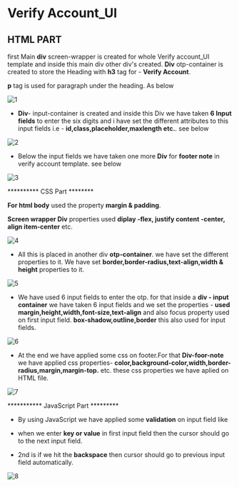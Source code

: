 # Verify Account_UI

## HTML PART

first Main **div** screen-wrapper is created for whole Verify account_UI template and inside this main div other div's created. **Div** otp-container is created to store the Heading with **h3** tag for - **Verify Account**.

**p** tag is used for paragraph under the heading. As below

![1](https://user-images.githubusercontent.com/111757443/205502686-63a16d94-22e2-40e6-a060-261c543b3bb4.PNG)


- **Div**- input-container is created and inside this Div we have taken **6 Input fields** to enter the six digits and i have set the different attributes to this input fields i.e - **id,class,placeholder,maxlength etc.**. see below

![2](https://user-images.githubusercontent.com/111757443/205502717-484ac89f-255d-408e-9e54-3c6129e6f3bf.PNG)


- Below the input fields we have taken one more **Div** for **footer note** in verify account template. see below

![3](https://user-images.githubusercontent.com/111757443/205502732-9b241a4b-9521-4f6e-b6ed-b4e178920322.PNG)


********** CSS Part ********

**For html body** used the property **margin & padding**.

**Screen wrapper Div** properties used **diplay -flex, justify content -center, align item-center** etc.

![4](https://user-images.githubusercontent.com/111757443/205502743-1365c74e-4482-4523-a601-100da707eae5.PNG)


- All this is placed in another div **otp-container**. we have set the different properties to it. We have set **border,border-radius,text-align,width & height** properties to it.

![5](https://user-images.githubusercontent.com/111757443/205502801-d7d8a815-afd8-4da6-aa74-e9de83aed108.PNG)


- We have used 6 input fields to enter the otp. for that inside a **div - input container** we have taken 6 input fields and we set the properties - **used margin,height,width,font-size,text-align** and also focus property used on first input field. **box-shadow,outline,border** this also used for input fields.

![6](https://user-images.githubusercontent.com/111757443/205502816-5b5f2d1b-14ad-496d-8f73-caca2a79402f.PNG)


- At the end we have applied some css on footer.For that **Div-foor-note** we have applied css properties- **color,background-color,width,border-radius,margin,margin-top.** etc. these css properties we have aplied on HTML file.

![7](https://user-images.githubusercontent.com/111757443/205502838-9a7538b1-417e-4e00-9496-acf1fc95287d.PNG)



*********** JavaScript Part *********

- By using JavaScript we have applied some **validation** on input field like

- when we enter **key or value** in first input field then the cursor should go to the next input field.

- 2nd is if we hit the **backspace** then cursor should go to previous input field automatically.

![8](https://user-images.githubusercontent.com/111757443/205502886-4b8dc18a-3709-4080-b21a-3dc0ebe7a1b9.PNG)




